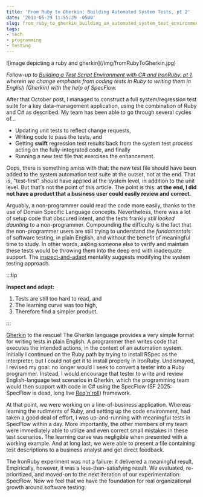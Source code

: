 ```yaml
---
title: 'From Ruby to Gherkin: Building Automated System Tests, pt 2'
date: '2013-05-29 11:55:29 -0500'
slug: from_ruby_to_gherkin_building_an_automated_system_test_environment_pt_2
tags:
- tech
- programming
- testing
---
```


<div class="image">
![image depicting a ruby and gherkin](/img/fromRubyToGherkin.jpg)
</div>

_Follow-up to [Building a Test Script Environment with C# and IronRuby, pt 1](../2012/10-10-building_a_test_script_environment_with_c_and_ironruby_pt_1.md),
wherein we change emphasis from coding tests in Ruby to writing them in English
(Gherkin) with the help of SpecFlow._

After that October post, I managed to construct a full system/regression test
suite for a key data-management application, using the combination of Ruby and
C# as described. My team has been able to go through several cycles of&hellip;

<!-- truncate -->

* Updating unit tests to reflect change requests,
* Writing code to pass the tests, and
* Getting **swift** regression test results back from the system test process
  acting on the fully-integrated code, and finally
* Running a new test file that exercises the enhancement.

Oops, there is something amiss with that: the new test file should have been
added to the system automation test suite at the outset, not at the end. That
is, "test-first" should have applied at the system level, in addition to the
unit level. But that's not the point of this article. The point is this: **at
the end, I did not have a product that a business user could easily review and
correct**.

Arguably, a non-programmer could read the code more easily, thanks to the use of
Domain Specific Language concepts. Nevertheless, there was a lot of setup code
that obscured intent, and the tests frankly _still looked daunting_ to a
non-programmer. Compounding the difficulty is the fact that the non-programmer
users are still trying to understand the _fundamentals_ of software testing, in
plain English, and without the benefit of meaningful time to study. In other
words, asking someone else to verify and maintain these tests would be throwing
them into the deep end with inadequate support. The [inspect-and-adapt](https://marcbless.blogspot.com/2011/05/agile-principle-12-inspect-and-adapt.html)
mentality suggests modifying the system testing approach.

:::tip

**Inspect and adapt:**

1. Tests are still too hard to read, and
2. The learning curve was too high,
3. Therefore find a simpler product.

:::

[Gherkin](https://github.com/cucumber/cucumber/wiki/Gherkin) to the rescue! The
Gherkin language provides a very simple format for writing tests in plain
English. A programmer then writes code that executes the intended actions, in
the context of an automation system. Initially I continued on the Ruby path by
trying to install RSpec as the interpreter, but I could not get it to install
properly in IronRuby. Undismayed, I revised my goal: no longer would I seek to
convert a tester into a Ruby programmer. Instead, I would encourage that tester
to write and review English-language test scenarios in Gherkin, which the
programming team would then support with code in C# using the SpecFlow (SF 2025:
SpecFlow is dead, long live [Req'n'roll](https://reqnroll.net)) framework.

At that point, we were working on a line-of-business application. Whereas
learning the rudiments of Ruby, and setting up the code environment, had taken a
good deal of effort, I was up-and-running with meaningful tests in SpecFlow
within a day. More importantly, the other members of my team were immediately
able to utilize and even correct small mistakes in these test scenarios. The
learning curve was negligible when presented with a working example. And at long
last, we were able to present a file containing test descriptions to a business
analyst and get direct feedback.

The IronRuby experiment was not a failure: it delivered a meaningful result.
Empirically, however, it was a less-than-satisfying result. We evaluated,
re-prioritized, and moved-on to the next iteration of our experimentation:
SpecFlow. Now we feel that we have the foundation for real organizational growth
around software testing.
